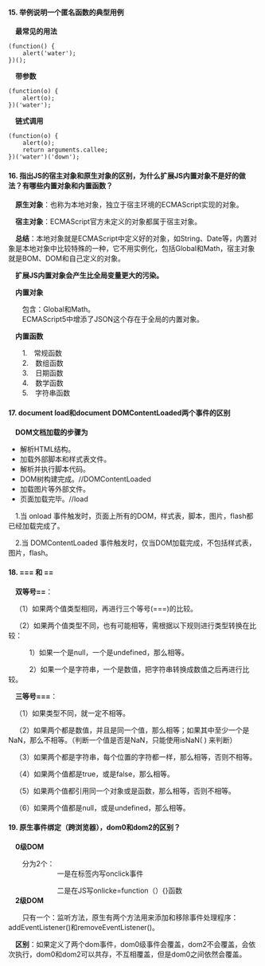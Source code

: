 #### 15. 举例说明一个匿名函数的典型用例  

&emsp;**最常见的用法**  

>  
    (function() { 
        alert('water'); 
    })();   

&emsp;**带参数**    

>  
    (function(o) { 
        alert(o); 
    })('water');   
    
&emsp;**链式调用**   

>  
    (function(o) { 
        alert(o); 
        return arguments.callee; 
    })('water')('down');   
    
#### 16. 指出JS的宿主对象和原生对象的区别，为什么扩展JS内置对象不是好的做法？有哪些内置对象和内置函数？  

&emsp;**原生对象**：也称为本地对象，独立于宿主环境的ECMAScript实现的对象。   

&emsp;**宿主对象**：ECMAScript官方未定义的对象都属于宿主对象。  

&emsp;**总结**：本地对象就是ECMAScript中定义好的对象，如String、Date等，内置对象是本地对象中比较特殊的一种，它不用实例化，包括Global和Math，宿主对象就是BOM、DOM和自己定义的对象。  

&emsp;**扩展JS内置对象会产生比全局变量更大的污染。**   

&emsp;**内置对象**  

&emsp;&emsp;包含：Global和Math。  
&emsp;&emsp;ECMAScript5中增添了JSON这个存在于全局的内置对象。  

&emsp;**内置函数**  

&emsp;&emsp;1.&emsp;常规函数  
&emsp;&emsp;2.&emsp;数组函数  
&emsp;&emsp;3.&emsp;日期函数  
&emsp;&emsp;4.&emsp;数学函数  
&emsp;&emsp;5.&emsp;字符串函数    

#### 17. document load和document DOMContentLoaded两个事件的区别  

&emsp;**DOM文档加载的步骤为**

- 解析HTML结构。  
- 加载外部脚本和样式表文件。  
- 解析并执行脚本代码。  
- DOM树构建完成。//DOMContentLoaded  
- 加载图片等外部文件。  
- 页面加载完毕。//load  

&emsp;1.当 onload 事件触发时，页面上所有的DOM，样式表，脚本，图片，flash都已经加载完成了。

&emsp;2.当 DOMContentLoaded 事件触发时，仅当DOM加载完成，不包括样式表，图片，flash。  

#### 18. === 和 == 

&emsp;**双等号==**： 

&emsp;（1）如果两个值类型相同，再进行三个等号(===)的比较。

&emsp;（2）如果两个值类型不同，也有可能相等，需根据以下规则进行类型转换在比较：

&emsp;&emsp;&emsp;1）如果一个是null，一个是undefined，那么相等。

&emsp;&emsp;&emsp;2）如果一个是字符串，一个是数值，把字符串转换成数值之后再进行比较。  

&emsp;**三等号===**：  

&emsp;（1）如果类型不同，就一定不相等。

&emsp;（2）如果两个都是数值，并且是同一个值，那么相等；如果其中至少一个是NaN，那么不相等。（判断一个值是否是NaN，只能使用isNaN( ) 来判断）

&emsp;（3）如果两个都是字符串，每个位置的字符都一样，那么相等，否则不相等。

&emsp;（4）如果两个值都是true，或是false，那么相等。

&emsp;（5）如果两个值都引用同一个对象或是函数，那么相等，否则不相等。

&emsp;（6）如果两个值都是null，或是undefined，那么相等。  

#### 19. 原生事件绑定（跨浏览器），dom0和dom2的区别？  

&emsp;**0级DOM**

&emsp;&emsp;分为2个：  
&emsp;&emsp;&emsp;&emsp;&emsp;&emsp;&emsp;一是在标签内写onclick事件

&emsp;&emsp;&emsp;&emsp;&emsp;&emsp;&emsp;二是在JS写onlicke=function（）{}函数
　　　　  
&emsp;**2级DOM**  

&emsp;&emsp;只有一个：监听方法，原生有两个方法用来添加和移除事件处理程序：addEventListener()和removeEventListener()。

&emsp;**区别**：如果定义了两个dom事件，dom0级事件会覆盖，dom2不会覆盖，会依次执行，dom0和dom2可以共存，不互相覆盖，但是dom0之间依然会覆盖。